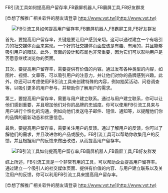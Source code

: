 FB引流工具如何提高用户留存率,FB霸屏机器人,FB霸屏工具,FB好友群发

[😍想了解推广相关软件的朋友请登录 http://www.vst.tw](http://www.vst.tw)

 <center><img src="https://vst.tw/MP4/tuiguang/png/8.png" alt="FB引流工具如何提高用户留存率,FB霸屏机器人,FB霸屏工具,FB好友群发"></center>

首先，要提高用户留存率，关键是要让用户感到亲切。这可以通过建立一个有吸引力的社交媒体页面来实现。一个好的社交媒体页面应该是有趣、有用的，并且能够吸引用户的眼球。此外，页面的设计和布局也非常重要，因为它们可以影响用户是否愿意继续浏览你的页面。

其次，要提高用户留存率，需要提供有价值的内容。通过发布各种类型的内容，如图片、视频、文章等，可以吸引用户的注意力，并让他们对你的品牌感到兴趣。此外，你还可以考虑使用FB引流工具来创建特殊的内容，例如抽奖活动、问卷调查等，以吸引更多的用户参与，并帮助你了解用户的需求。

第三，要提高用户留存率，需要与用户建立联系。通过与用户建立联系，你可以让他们感到重要，并且增加他们对你的品牌的忠诚度。你可以使用FB引流工具来与用户进行个性化的沟通，例如向他们发送电子邮件、短信、通知等，以提醒他们你的品牌的最新动态和优惠信息。

最后，要提高用户留存率，需要关注用户的反馈。通过了解用户的反馈，你可以了解他们的需求，并且改进你的产品或服务。FB引流工具可以帮助你收集用户的反馈，并且根据用户的反馈来做出改进，从而提高用户留存率。

 <center><img src="https://vst.tw/MP4/tuiguang/png/4.png" alt="FB引流工具如何提高用户留存率,FB霸屏机器人,FB霸屏工具,FB好友群发"></center>

综上所述，FB引流工具是一个非常有用的工具，可以帮助企业提高用户留存率。通过建立一个吸引人的社交媒体页面、提供有价值的内容、与用户建立联系以及关注用户的反馈，你可以利用FB引流工具来提高用户留存率。

[😍想了解推广相关软件的朋友请登录 http://www.vst.tw](http://www.vst.tw)




